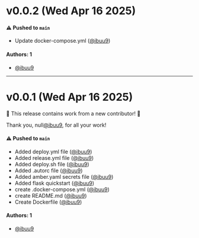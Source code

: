 # v0.0.2 (Wed Apr 16 2025)

#### ⚠️ Pushed to `main`

- Update docker-compose.yml ([@ibuu9](https://github.com/ibuu9))

#### Authors: 1

- [@ibuu9](https://github.com/ibuu9)

---

# v0.0.1 (Wed Apr 16 2025)

:tada: This release contains work from a new contributor! :tada:

Thank you, null[@ibuu9](https://github.com/ibuu9), for all your work!

#### ⚠️ Pushed to `main`

- Added deploy.yml file ([@ibuu9](https://github.com/ibuu9))
- Added release.yml file ([@ibuu9](https://github.com/ibuu9))
- Added deploy.sh file ([@ibuu9](https://github.com/ibuu9))
- Added .autorc file ([@ibuu9](https://github.com/ibuu9))
- Added amber.yaml secrets file ([@ibuu9](https://github.com/ibuu9))
- Added flask quickstart ([@ibuu9](https://github.com/ibuu9))
- create .docker-compose.yml ([@ibuu9](https://github.com/ibuu9))
- create README.md ([@ibuu9](https://github.com/ibuu9))
- Create Dockerfile ([@ibuu9](https://github.com/ibuu9))

#### Authors: 1

- [@ibuu9](https://github.com/ibuu9)
